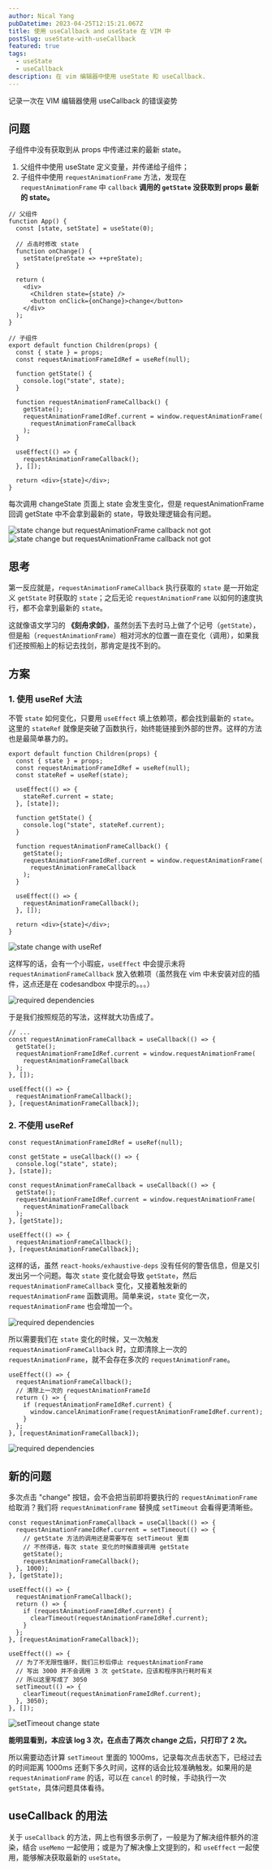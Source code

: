 ```yaml
---
author: Nical Yang
pubDatetime: 2023-04-25T12:15:21.067Z
title: 使用 useCallback and useState 在 VIM 中
postSlug: useState-with-useCallback
featured: true
tags:
  - useState
  - useCallback
description: 在 vim 编辑器中使用 useState 和 useCallback.
---
```


记录一次在 VIM 编辑器使用 useCallback 的错误姿势

## 问题

子组件中没有获取到从 props 中传递过来的最新 state。

1. 父组件中使用 useState 定义变量，并传递给子组件；
2. 子组件中使用 `requestAnimationFrame` 方法，发现在 `requestAnimationFrame` 中 `callback` **调用的 `getState` 没获取到 props 最新的 state。**

```tsx
// 父组件
function App() {
  const [state, setState] = useState(0);

  // 点击时修改 state
  function onChange() {
    setState(preState => ++preState);
  }

  return (
    <div>
      <Children state={state} />
      <button onClick={onChange}>change</button>
    </div>
  );
}
```

```tsx
// 子组件
export default function Children(props) {
  const { state } = props;
  const requestAnimationFrameIdRef = useRef(null);

  function getState() {
    console.log("state", state);
  }

  function requestAnimationFrameCallback() {
    getState();
    requestAnimationFrameIdRef.current = window.requestAnimationFrame(
      requestAnimationFrameCallback
    );
  }

  useEffect(() => {
    requestAnimationFrameCallback();
  }, []);

  return <div>{state}</div>;
}
```

每次调用 changeState 页面上 state 会发生变化，但是 requestAnimationFrame 回调 getState 中不会拿到最新的 state，导致处理逻辑会有问题。

![state change but requestAnimationFrame callback not got](/assets/1.gif)
<img src="/assets/1.gif" alt="state change but requestAnimationFrame callback not got">

## 思考

第一反应就是，`requestAnimationFrameCallback` 执行获取的 `state` 是一开始定义 `getState` 时获取的 `state`；之后无论 `requestAnimationFrame` 以如何的速度执行，都不会拿到最新的 `state`。

这就像语文学习的 **《刻舟求剑》**，虽然剑丢下去时马上做了个记号（`getState`），但是船（`requestAnimationFrame`）相对河水的位置一直在变化（调用），如果我们还按照船上的标记去找剑，那肯定是找不到的。

## 方案

### 1. 使用 useRef 大法

不管 `state` 如何变化，只要用 `useEffect` 填上依赖项，都会找到最新的 `state`。这里的 `stateRef` 就像是突破了函数执行，始终能链接到外部的世界。这样的方法也是最简单暴力的。

```tsx
export default function Children(props) {
  const { state } = props;
  const requestAnimationFrameIdRef = useRef(null);
  const stateRef = useRef(state);

  useEffect(() => {
    stateRef.current = state;
  }, [state]);

  function getState() {
    console.log("state", stateRef.current);
  }

  function requestAnimationFrameCallback() {
    getState();
    requestAnimationFrameIdRef.current = window.requestAnimationFrame(
      requestAnimationFrameCallback
    );
  }

  useEffect(() => {
    requestAnimationFrameCallback();
  }, []);

  return <div>{state}</div>;
}
```

<img src="/assets/2.gif" alt="state change with useRef">

这样写的话，会有一个小瑕疵，`useEffect` 中会提示未将 `requestAnimationFrameCallback` 放入依赖项（虽然我在 vim 中未安装对应的插件，这点还是在 codesandbox 中提示的。。。）

<img src="/assets/3.png" alt="required dependencies">

于是我们按照规范的写法，这样就大功告成了。

```tsx
// ...
const requestAnimationFrameCallback = useCallback(() => {
  getState();
  requestAnimationFrameIdRef.current = window.requestAnimationFrame(
    requestAnimationFrameCallback
  );
}, []);

useEffect(() => {
  requestAnimationFrameCallback();
}, [requestAnimationFrameCallback]);
```

### 2. 不使用 useRef

```tsx
const requestAnimationFrameIdRef = useRef(null);

const getState = useCallback(() => {
  console.log("state", state);
}, [state]);

const requestAnimationFrameCallback = useCallback(() => {
  getState();
  requestAnimationFrameIdRef.current = window.requestAnimationFrame(
    requestAnimationFrameCallback
  );
}, [getState]);

useEffect(() => {
  requestAnimationFrameCallback();
}, [requestAnimationFrameCallback]);
```

这样的话，虽然 `react-hooks/exhaustive-deps` 没有任何的警告信息，但是又引发出另一个问题。每次 `state` 变化就会导致 `getState`，然后 `requestAnimationFrameCallback` 变化，又接着触发新的 `requestAnimationFrame` 函数调用。简单来说，`state` 变化一次，`requestAnimationFrame` 也会增加一个。

<img src="/assets/4.gif" alt="required dependencies">

所以需要我们在 `state` 变化的时候，又一次触发 `requestAnimationFrameCallback` 时，立即清除上一次的 `requestAnimationFrame`，就不会存在多次的 `requestAnimationFrame`。

```tsx
useEffect(() => {
  requestAnimationFrameCallback();
  // 清除上一次的 requestAnimationFrameId
  return () => {
    if (requestAnimationFrameIdRef.current) {
      window.cancelAnimationFrame(requestAnimationFrameIdRef.current);
    }
  };
}, [requestAnimationFrameCallback]);
```

<img src="/assets/5.gif" alt="required dependencies">

## 新的问题

多次点击 "change" 按钮，会不会把当前即将要执行的 `requestAnimationFrame` 给取消？我们将 `requestAnimationFrame` 替换成 `setTimeout` 会看得更清晰些。

```tsx
const requestAnimationFrameCallback = useCallback(() => {
  requestAnimationFrameIdRef.current = setTimeout(() => {
    // getState 方法的调用还是需要写在 setTimeout 里面
    // 不然得话，每次 state 变化的时候直接调用 getState
    getState();
    requestAnimationFrameCallback();
  }, 1000);
}, [getState]);

useEffect(() => {
  requestAnimationFrameCallback();
  return () => {
    if (requestAnimationFrameIdRef.current) {
      clearTimeout(requestAnimationFrameIdRef.current);
    }
  };
}, [requestAnimationFrameCallback]);

useEffect(() => {
  // 为了不无限性循环，我们三秒后停止 requestAnimationFrame
  // 写出 3000 并不会调用 3 次 getState，应该和程序执行耗时有关
  // 所以这里写成了 3050
  setTimeout(() => {
    clearTimeout(requestAnimationFrameIdRef.current);
  }, 3050);
}, []);
```

<img src="/assets/6.gif" alt="setTimeout change state">

**能明显看到，本应该 log 3 次，在点击了两次 change 之后，只打印了 2 次。**

所以需要动态计算 `setTimeout` 里面的 1000ms，记录每次点击状态下，已经过去的时间距离 1000ms 还剩下多久时间，这样的话会比较准确触发。如果用的是 `requestAnimationFrame` 的话，可以在 `cancel` 的时候，手动执行一次 `getState`，具体问题具体看待。

## useCallback 的用法

关于 `useCallback` 的方法，网上也有很多示例了，一般是为了解决组件额外的渲染，结合 `useMemo` 一起使用；或是为了解决像上文提到的，和 `useEffect` 一起使用，能够解决获取最新的 `useState`。
